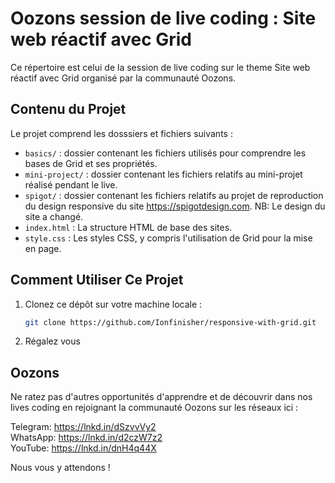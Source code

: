 # Oozons session de live coding : Site web réactif avec Grid

Ce répertoire est celui de la session de live coding sur le theme Site web réactif avec Grid organisé par la communauté Oozons.

## Contenu du Projet

Le projet comprend les dosssiers et fichiers suivants :

- `basics/` : dossier contenant les fichiers utilisés pour comprendre les bases de Grid et ses propriétés.
- `mini-project/` : dossier contenant les fichiers relatifs au mini-projet réalisé pendant le live.
- `spigot/` : dossier contenant les fichiers relatifs au projet de reproduction du design responsive du site https://spigotdesign.com. NB: Le design du site a changé.
- `index.html` : La structure HTML de base des sites.
- `style.css` : Les styles CSS, y compris l'utilisation de Grid pour la mise en page.

## Comment Utiliser Ce Projet

1. Clonez ce dépôt sur votre machine locale :

   ```bash
   git clone https://github.com/Ionfinisher/responsive-with-grid.git
   ```

2. Régalez vous

## Oozons

Ne ratez pas d'autres opportunités d'apprendre et de découvrir dans nos lives coding en rejoignant la communauté Oozons sur les réseaux ici :

Telegram: https://lnkd.in/dSzvvVy2  
WhatsApp: https://lnkd.in/d2czW7z2  
YouTube: https://lnkd.in/dnH4q44X

Nous vous y attendons !
